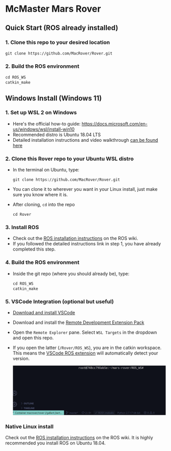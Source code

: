 # McMaster Mars Rover

## Quick Start (ROS already installed)

### 1. Clone this repo to your desired location

```
git clone https://github.com/MacRover/Rover.git
```

### 2. Build the ROS environment

```
cd ROS_WS
catkin_make
```

## Windows Install (Windows 11)

### 1. Set up WSL 2 on Windows

- Here's the official how-to guide: https://docs.microsoft.com/en-us/windows/wsl/install-win10
- Recommended distro is Ubuntu 18.04 LTS
- Detailed installation instructions and video walkthrough [can be found here](https://github.com/MacRover/GDSC-ROS-Workshop#pre-workshop-installation) 

### 2. Clone this Rover repo to your Ubuntu WSL distro

- In the terminal on Ubuntu, type:
  ```
  git clone https://github.com/MacRover/Rover.git
  ```
- You can clone it to wherever you want in your Linux install, just make sure you know where it is.
- After cloning, `cd` into the repo

  ```
  cd Rover
  ```

### 3. Install ROS

- Check out the [ROS installation instructions](http://wiki.ros.org/melodic/Installation/Ubuntu) on the ROS wiki.
- If you followed the detailed instructions link in step 1, you have already completed this step.

### 4. Build the ROS environment

- Inside the git repo (where you should already be), type:

  ```
  cd ROS_WS
  catkin_make
  ```

### 5. VSCode Integration (optional but useful)

- [Download and install VSCode](https://code.visualstudio.com/download)
- Download and install the [Remote Development Extension Pack](https://marketplace.visualstudio.com/items?itemName=ms-vscode-remote.vscode-remote-extensionpack)
- Open the `Remote Explorer` pane. Select `WSL Targets` in the dropdown and open this repo.

- If you open the latter (`/Rover/ROS_WS`), you are in the catkin workspace. This means the [VSCode ROS extension](https://marketplace.visualstudio.com/items?itemName=ms-iot.vscode-ros) will automatically detect your version.

  ![ros on vscode](https://raw.githubusercontent.com/MacRover/Rover/master/assets/images/vscode_ros_extension.png)

### Native Linux install

Check out the [ROS installation instructions](http://wiki.ros.org/melodic/Installation/Ubuntu) on the ROS wiki. It is highly recommended you install ROS on Ubuntu 18.04.
